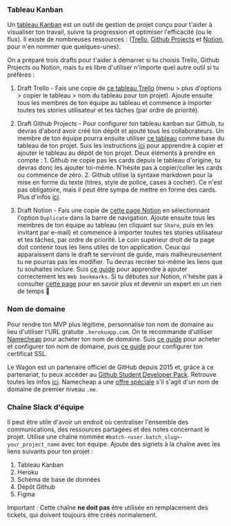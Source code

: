 ### Tableau Kanban

Un [tableau Kanban](https://fr.wikipedia.org/wiki/Tableau_kanban) est un outil de gestion de projet conçu pour t'aider à visualiser ton travail, suivre ta progression et optimiser l'efficacité (ou le flux). Il existe de nombreuses ressources : ([Trello](https://trello.com/), [Github Projects](https://github.com/features/project-management/) et [Notion](https://www.notion.so/), pour n'en nommer que quelques-unes).

On a préparé trois drafts pour t'aider à démarrer si tu choisis Trello, Github Projects ou Notion, mais tu es libre d'utiliser n'importe quel autre outil si tu préfères :

1. Draft Trello - Fais une copie de [ce tableau Trello](https://trello.com/b/WB3fRTj2) (menu > plus d'options > copier le tableau > nom du tableau pour ton projet). Ajoute ensuite tous les membres de ton équipe au tableau et commence à importer toutes tes stories utilisateur et tes tâches (par ordre de priorité).

2. Draft Github Projects - Pour configurer ton tableau kanban sur Github, tu devras d'abord avoir créé ton dépôt et ajouté tous les collaborateurs. Un membre de ton équipe pourra ensuite utiliser [ce tableau](https://github.com/users/tonipanacek/projects/1) comme base du tableau de ton projet. Suis les instructions [ici](https://docs.github.com/en/github/managing-your-work-on-github/copying-a-project-board) pour apprendre à copier et ajouter le tableau au dépôt de ton projet. Deux éléments à prendre en compte : 1. Github ne copie pas les cards depuis le tableau d'origine, tu devras donc les ajouter toi-même. N'hésite pas à copier/coller les cards ou commence de zéro. 2. Github utilise la syntaxe markdown pour la mise en forme du texte (titres, style de police, cases à cocher). Ce n'est pas obligatoire, mais il peut être sympa de mettre en forme des cards. Plus d'infos [ici](https://guides.github.com/features/mastering-markdown/).

3. Draft Notion - Fais une copie de [cette page Notion](https://www.notion.so/lewagon/Project-Weeks-a3961a7da7324637bea441832becb3ad) en sélectionnant l'option `Duplicate` dans la barre de navigation. Ajoute ensuite tous les membres de ton équipe au tableau (en cliquant sur `Share`, puis en les invitant par e-mail) et commence à importer toutes tes stories utilisateur et tes tâches, par ordre de priorité. Le coin supérieur droit de ta page doit contenir tous les liens utiles de ton application. Ceux qui apparaissent dans le draft te serviront de guide, mais malheureusement tu ne pourras pas les modifier. Tu devras recréer toi-même les liens que tu souhaites inclure. Suis [ce guide](https://www.notion.so/Web-bookmarks-00b4add1fc96477d8aa70e65e02ec4da) pour apprendre à ajouter correctement les `Web bookmarks`. Si tu débutes sur Notion, n'hésite pas à consulter [cette page](https://www.notion.com/help/start-here) pour en savoir plus et devenir un expert en un rien de temps 💯

### Nom de domaine

Pour rendre ton MVP plus légitime, personnalise ton nom de domaine au lieu d'utiliser l'URL gratuite `.herokuapp.com`. On te recommande d'utiliser [Namecheap](https://www.namecheap.com/) pour acheter ton nom de domaine. Suis [ce guide](https://www.lewagon.com/blog/buying-a-domain-on-namecheap-and-pointing-it-to-heroku) pour acheter et configurer ton nom de domaine, puis [ce guide](https://www.lewagon.com/blog/setting-up-a-free-ssl-certificate-on-heroku) pour configurer ton certificat SSL.

Le Wagon est un partenaire officiel de GitHub depuis 2015 et, grâce à ce partenariat, tu peux accéder au [Github Student Developer Pack](https://education.github.com/pack). Retrouve toutes les infos [ici](https://kitt.lewagon.com/redeem_github_student_developer_pack). Namecheap a une [offre spéciale](https://education.github.com/pack?sort=popularity&tag=Domains) s'il s'agit d'un nom de domaine de premier niveau `.me`.

### Chaîne Slack d'équipe

Il peut être utile d'avoir un endroit où centraliser l'ensemble des communications, des ressources partagées et des notes concernant le projet. Utilise une chaîne nommée `#batch-<user.batch_slug>-your_project_name` avec ton équipe. Ajoute des signets à la chaîne avec les liens suivants pour ton projet :

1. Tableau Kanban
2. Heroku
3. Schéma de base de données
4. Dépôt Github
5. Figma

Important : Cette chaîne **ne doit pas** être utilisée en remplacement des tickets, qui doivent toujours être créés normalement.
